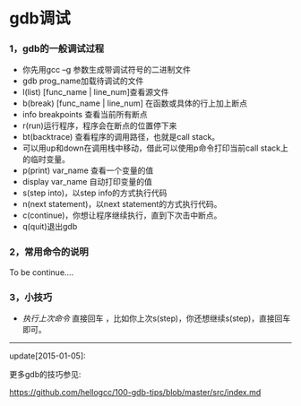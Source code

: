 gdb调试
====

### 1，gdb的一般调试过程

- 你先用gcc –g 参数生成带调试符号的二进制文件
- gdb prog_name加载待调试的文件
- l(list) [func_name | line_num]查看源文件
- b(break) [func_name | line_num] 在函数或具体的行上加上断点
- info breakpoints 查看当前所有断点
- r(run)运行程序，程序会在断点的位置停下来
- bt(backtrace) 查看程序的调用路径，也就是call stack。
- 可以用up和down在调用栈中移动，借此可以使用p命令打印当前call stack上的临时变量。
- p(print) var_name 查看一个变量的值
- display var_name 自动打印变量的值
- s(step into)，以step info的方式执行代码
- n(next statement)，以next statement的方式执行代码。
- c(continue)，你想让程序继续执行，直到下次击中断点。
- q(quit)退出gdb

### 2，常用命令的说明

To be continue….

### 3，小技巧

- *执行上次命令* 直接回车 ，比如你上次s(step)，你还想继续s(step)，直接回车即可。


----
update[2015-01-05]:

更多gdb的技巧参见:

https://github.com/hellogcc/100-gdb-tips/blob/master/src/index.md
